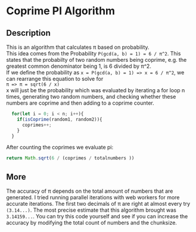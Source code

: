 # Coprime PI Algorithm

## Description
This is an algorithm that calculates π based on probability.  
This idea comes from the Probability `P(gcd(a, b) = 1) = 6 / π^2`. This states that the probabilty of two random numbers being coprime, e.g. the greatest common denominator being 1, is 6 divided by π^2.  
If we define the probability as `x = P(gcd(a, b) = 1) => x = 6 / π^2`, we can rearrange this equation to solve for  
```π => π = sqrt(6 / x)```  
x will just be the probability which was evaluated by iterating a for loop n times, generating two random numbers, and checking whether these numbers are coprime and then adding to a coprime counter.

```js
  for(let i = 0; i < n; i++){
    if(isCoprime(random1, random2)){
      coprimes++;
    }
  }
```
After counting the coprimes we evaluate pi:
```js
return Math.sqrt(6 / (coprimes / totalnumbers ))
```

## More
The accuracy of π depends on the total amount of numbers that are generated. I tried running parallel iterations with web workers for more accurate iterations. The first two decimals of π are right at almost every try `(3.14...)`.
The most precise estimate that this algorithm brought was `3.14159...`. You can try this code yourself and see if you can increase the accuracy by modifying the total count of numbers and the chunksize.
